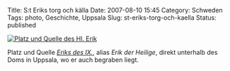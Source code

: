 Title: S:t Eriks torg och källa
Date: 2007-08-10 15:45
Category: Schweden
Tags: photo, Geschichte, Uppsala
Slug: st-eriks-torg-och-kaella
Status: published

[![Platz und Quelle des Hl.
Erik](/pic/sterikisol_s.jpg "Platz und Quelle des Hl. Erik")](/pic/sterikisol_l.jpg)

Platz und Quelle [*Eriks des
IX.*](http://de.wikipedia.org/wiki/Erik_IX._%28Schweden%29), alias *Erik
der Heilige*, direkt unterhalb des Doms in Uppsala, wo er auch begraben
liegt.

